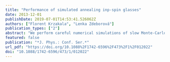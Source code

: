 ```yaml
---
title: "Performance of simulated annealing inp-spin glasses"
date: 2013-12-01
publishDate: 2019-07-01T14:53:41.526062Z
authors: ["Florent Krzakala", "Lenka Zdeborová"]
publication_types: ["2"]
abstract: "We perform careful numerical simulations of slow Monte-Carlo annealings in the dense 3-body spin glass model and compare with the predictions from different theories: thresholds states, isocomplexity, following state. We conclude that while isocomplexity and following state both provide excellent agreement the numerical data, the influence of threshold states – that is still the most commonly considered theory – can be excluded from our data."
featured: false
publication: "*J. Phys.: Conf. Ser.*"
url_pdf: "https://doi.org/10.1088%2F1742-6596%2F473%2F1%2F012022"
doi: "10.1088/1742-6596/473/1/012022"
---
```


